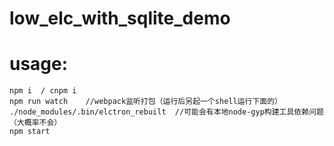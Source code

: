 # low_elc_with_sqlite_demo

# usage:
```shell
npm i  / cnpm i 
npm run watch    //webpack监听打包（运行后另起一个shell运行下面的）
./node_modules/.bin/elctron_rebuilt  //可能会有本地node-gyp构建工具依赖问题（大概率不会）
npm start
```


